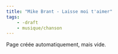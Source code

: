 ```yaml
---
title: "Mike Brant - Laisse moi t'aimer"
tags:
    - -draft
    - musique/chanson
---
```


Page créée automatiquement, mais vide.
